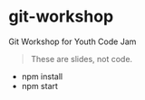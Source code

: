 # git-workshop
Git Workshop for Youth Code Jam
> These are slides, not code.

- npm install
- npm start
